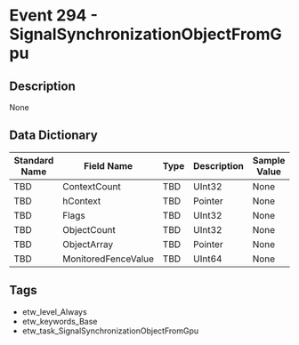 # Event 294 - SignalSynchronizationObjectFromGpu

## Description
None

## Data Dictionary
|Standard Name|Field Name|Type|Description|Sample Value|
|---|---|---|---|---|
|TBD|ContextCount|TBD|UInt32|None|None|
|TBD|hContext|TBD|Pointer|None|None|
|TBD|Flags|TBD|UInt32|None|None|
|TBD|ObjectCount|TBD|UInt32|None|None|
|TBD|ObjectArray|TBD|Pointer|None|None|
|TBD|MonitoredFenceValue|TBD|UInt64|None|None|

## Tags
* etw_level_Always
* etw_keywords_Base
* etw_task_SignalSynchronizationObjectFromGpu